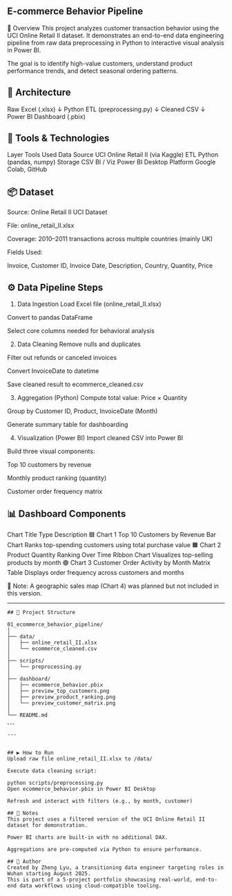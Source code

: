 ## E-commerce Behavior Pipeline
🧠 Overview
This project analyzes customer transaction behavior using the UCI Online Retail II dataset. It demonstrates an end-to-end data engineering pipeline from raw data preprocessing in Python to interactive visual analysis in Power BI.

The goal is to identify high-value customers, understand product performance trends, and detect seasonal ordering patterns.

## 🧱 Architecture

Raw Excel (.xlsx)
      ↓
Python ETL (preprocessing.py)
      ↓
Cleaned CSV
      ↓
Power BI Dashboard (.pbix)

## 🧰 Tools & Technologies
Layer	Tools Used
Data Source	UCI Online Retail II (via Kaggle)
ETL	Python (pandas, numpy)
Storage	CSV
BI / Viz	Power BI Desktop
Platform	Google Colab, GitHub

## 📦 Dataset
Source: Online Retail II UCI Dataset

File: online_retail_II.xlsx

Coverage: 2010–2011 transactions across multiple countries (mainly UK)

Fields Used:

Invoice, Customer ID, Invoice Date, Description, Country, Quantity, Price

## ⚙️ Data Pipeline Steps
1. Data Ingestion
Load Excel file (online_retail_II.xlsx)

Convert to pandas DataFrame

Select core columns needed for behavioral analysis

2. Data Cleaning
Remove nulls and duplicates

Filter out refunds or canceled invoices

Convert InvoiceDate to datetime

Save cleaned result to ecommerce_cleaned.csv

3. Aggregation (Python)
Compute total value: Price × Quantity

Group by Customer ID, Product, InvoiceDate (Month)

Generate summary table for dashboarding

4. Visualization (Power BI)
Import cleaned CSV into Power BI

Build three visual components:

Top 10 customers by revenue

Monthly product ranking (quantity)

Customer order frequency matrix

## 📊 Dashboard Components
Chart	Title	Type	Description
🟦 Chart 1	Top 10 Customers by Revenue	Bar Chart	Ranks top-spending customers using total purchase value
🟧 Chart 2	Product Quantity Ranking Over Time	Ribbon Chart	Visualizes top-selling products by month
🟣 Chart 3	Customer Order Activity by Month	Matrix Table	Displays order frequency across customers and months

📝 Note: A geographic sales map (Chart 4) was planned but not included in this version.

---

```
## 🧪 Project Structure

01_ecommerce_behavior_pipeline/
│
├── data/
│   ├── online_retail_II.xlsx
│   └── ecommerce_cleaned.csv
│
├── scripts/
│   └── preprocessing.py
│
├── dashboard/
│   ├── ecommerce_behavior.pbix
│   ├── preview_top_customers.png
│   ├── preview_product_ranking.png
│   └── preview_customer_matrix.png
│
└── README.md
、、、

---


## ▶️ How to Run
Upload raw file online_retail_II.xlsx to /data/

Execute data cleaning script:

python scripts/preprocessing.py
Open ecommerce_behavior.pbix in Power BI Desktop

Refresh and interact with filters (e.g., by month, customer)

## 📌 Notes
This project uses a filtered version of the UCI Online Retail II dataset for demonstration.

Power BI charts are built-in with no additional DAX.

Aggregations are pre-computed via Python to ensure performance.

## 👤 Author
Created by Zheng Lyu, a transitioning data engineer targeting roles in Wuhan starting August 2025.
This is part of a 5-project portfolio showcasing real-world, end-to-end data workflows using cloud-compatible tooling.
